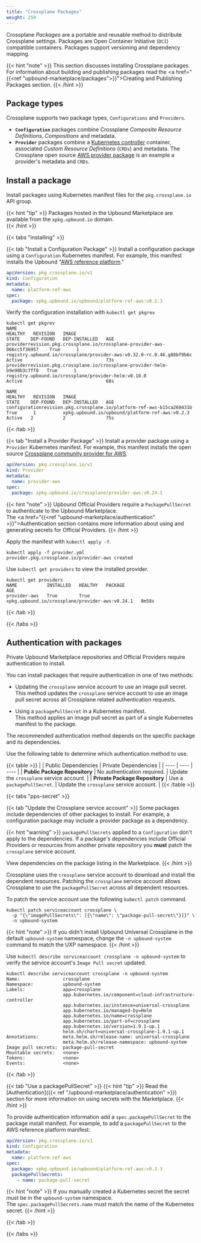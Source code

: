 ```yaml
---
title: "Crossplane Packages"
weight: 250
---
```


Crossplane _Packages_ are a portable and reusable method to distribute Crossplane settings. Packages are Open Container Initiative (`OCI`) compatible containers. Packages support versioning and dependency mapping.

{{< hint "note" >}}
This section discusses installing Crossplane packages. For information about building and publishing packages read the <a href="{{<ref "upbound-marketplace/packages">}}">Creating and Publishing Packages</a> section.
{{< /hint >}}

## Package types
Crossplane supports two package types, `Configurations` and `Providers`.

* **`Configuration`** packages combine Crossplane _Composite Resource Definitions_, _Compositions_ and metadata. 
* **`Provider`** packages combine a [Kubernetes controller](https://kubernetes.io/docs/concepts/architecture/controller/) container, associated _Custom Resource Definitions_ (`CRDs`) and metadata. The Crossplane open source [AWS provider package](https://github.com/crossplane-contrib/provider-aws/tree/master/package) is an example a provider's metadata and `CRDs`.

## Install a package
Install packages using Kubernetes manifest files for the `pkg.crossplane.io` API group.

{{< hint "tip" >}}
Packages hosted in the Upbound Marketplace are available from the `xpkg.upbound.io` domain.  
{{< /hint >}}

{{< tabs "installing" >}}

{{< tab "Install a Configuration Package" >}}
Install a configuration package using a `Configuration` Kubernetes manifest. For example, this manifest installs the Upbound "[AWS reference platform](https://marketplace.upbound.io/configurations/upbound/platform-ref-aws/v0.2.3)."

```yaml
apiVersion: pkg.crossplane.io/v1
kind: Configuration
metadata:
  name: platform-ref-aws
spec:
  package: xpkg.upbound.io/upbound/platform-ref-aws:v0.2.3
```

Verify the configuration installation with `kubectl get pkgrev`

```shell
kubectl get pkgrev
NAME                                                                       HEALTHY   REVISION   IMAGE                                                                   STATE    DEP-FOUND   DEP-INSTALLED   AGE
providerrevision.pkg.crossplane.io/crossplane-provider-aws-066cc5f36957    True      1          registry.upbound.io/crossplane/provider-aws:v0.32.0-rc.0.46.g88bf9b6c   Active                               73s
providerrevision.pkg.crossplane.io/crossplane-provider-helm-b9e90b3c7ff8   True      1          registry.upbound.io/crossplane/provider-helm:v0.10.0                    Active                               68s

NAME                                                                    HEALTHY   REVISION   IMAGE                                             STATE    DEP-FOUND   DEP-INSTALLED   AGE
configurationrevision.pkg.crossplane.io/platform-ref-aws-b15ca268431b   True      1          xpkg.upbound.io/upbound/platform-ref-aws:v0.2.3   Active   2           2               75s
```

{{< /tab >}}

{{< tab "Install a Provider Package" >}}
Install a provider package using a `Provider` Kubernetes manifest. For example, this manifest installs the open source [Crossplane community provider for AWS](https://marketplace.upbound.io/providers/crossplane/provider-aws/v0.24.1).

```yaml
apiVersion: pkg.crossplane.io/v1
kind: Provider
metadata:
  name: provider-aws
spec:
  package: xpkg.upbound.io/crossplane/provider-aws:v0.24.1
```

{{< hint "note" >}}
Upbound Official Providers require a `PackagePullSecret` to authenticate to the Upbound Marketplace.  
The <a href="{{<ref "upbound-marketplace/authentication" >}}">Authentication</a> section contains more information about using and generating secrets for Official Providers.
{{< /hint >}}

Apply the manifest with `kubectl apply -f`.

```shell
kubectl apply -f provider.yml
provider.pkg.crossplane.io/provider-aws created
```

Use `kubectl get providers` to view the installed provider.

```shell
kubectl get providers
NAME           INSTALLED   HEALTHY   PACKAGE                                           AGE
provider-aws   True        True      xpkg.upbound.io/crossplane/provider-aws:v0.24.1   8m58s
```
{{< /tab >}}


{{< /tabs >}}

## Authentication with packages
Private Upbound Marketplace repositories and Official Providers require authentication to install.

You can install packages that require authentication in one of two methods:
* Updating the `crossplane` service account to use an image pull secret.
This method updates the `crossplane` service account to use an image pull secret across all Crossplane related authentication requests. 
  
* Using a `packagePullSecret` in a Kubernetes manifest.  
This method applies an image pull secret as part of a single Kubernetes manifest to the package.

The recommended authentication method depends on the specific package and its dependencies.

Use the following table to determine which authentication method to use.

{{< table >}}
| | Public Dependencies | Private Dependencies |
| ---- | ---- | ---- | 
| **Public Package Repository** | No authentication required. | Update the `crossplane` service account. | 
| **Private Package Repository** | Use a `packagePullSecret`. | Update the `crossplane` service account. | 
{{< /table >}}

{{< tabs "pps-secret" >}}

{{< tab "Update the Crossplane service account" >}}
Some packages include dependencies of other packages to install. For example, a configuration package may include a provider package as a dependency. 

{{< hint "warning" >}}
`packagePullSecrets` applied to a `Configuration` don't apply to the dependencies. If a package's dependencies include Official Providers or resources from another private repository you **must** patch the `crossplane` service account.

View dependencies on the package listing in the Marketplace.
{{< /hint >}}

Crossplane uses the `crossplane` service account to download and install the dependent resources. Patching the `crossplane` service account allows Crossplane to use the `packagePullSecret` across all dependent resources.

To patch the service account use the following `kubectl patch` command.

```shell
kubectl patch serviceaccount crossplane \
  -p "{\"imagePullSecrets\": [{\"name\": \"package-pull-secret\"}]}" \
  -n upbound-system
```

{{< hint "note" >}}
If you didn't install Upbound Universal Crossplane in the default `upbound-system` namespace, change the `-n upbound-system` command to match the UXP namespace.
{{< /hint >}}

Use `kubectl describe serviceaccount crossplane -n upbound-system` to verify the service account's `Image Pull secret` updated.

<!-- {{/* < highlight shell "hl_lines=14" > */}} -->
```shell
kubectl describe serviceaccount crossplane -n upbound-system
Name:                crossplane
Namespace:           upbound-system
Labels:              app=crossplane
                     app.kubernetes.io/component=cloud-infrastructure-controller
                     app.kubernetes.io/instance=universal-crossplane
                     app.kubernetes.io/managed-by=Helm
                     app.kubernetes.io/name=crossplane
                     app.kubernetes.io/part-of=crossplane
                     app.kubernetes.io/version=1.9.1-up.1
                     helm.sh/chart=universal-crossplane-1.9.1-up.1
Annotations:         meta.helm.sh/release-name: universal-crossplane
                     meta.helm.sh/release-namespace: upbound-system
Image pull secrets:  package-pull-secret
Mountable secrets:   <none>
Tokens:              <none>
Events:              <none>
```
{{< /tab >}}

{{< tab "Use a packagePullSecret" >}}
{{< hint "tip" >}}
Read the [Authentication]({{< ref "/upbound-marketplace/authentication" >}}) section for more information on using secrets with the Marketplace.
{{< /hint >}}

To provide authentication information add a `spec.packagePullSecret` to the package install manifest. For example, to add a `packagePullSecret` to the AWS reference platform manifest:

```yaml
apiVersion: pkg.crossplane.io/v1
kind: Configuration
metadata:
  name: platform-ref-aws
spec:
  package: xpkg.upbound.io/upbound/platform-ref-aws:v0.2.3
  packagePullSecrets:
    - name: package-pull-secret
```

{{< hint "note" >}}
If you manually created a Kubernetes secret the secret must be in the `upbound-system` namespace.  
The `spec.packagePullSecrets.name` must match the name of the Kubernetes secret. 
{{< /hint >}}

{{< /tab >}}

{{< /tabs >}}
